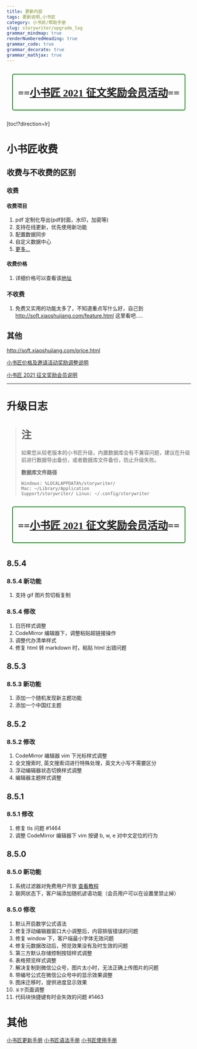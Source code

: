 ```yaml
---
title: 更新内容
tags: 更新说明,小书匠
category: 小书匠/帮助手册
slug: storywriter/upgrade_log
grammar_mindmap: true
renderNumberedHeading: true
grammar_code: true
grammar_decorate: true
grammar_mathjax: true
---
```


<div style="text-align:center;">
<div style="border:2px solid green;border-radius:5px;margin:.5em auto;padding:0 .5em;width:fit-content;font-size:2em;display:inline-block;font-family: SlideTownsoul">


**==<i class="fas fa-award fa-2x fa-fw"></i>[小书匠 2021 征文奖励会员活动](http://soft.xiaoshujiang.com/blog/story-writer/2021-essay-contest)<i class="fas fa-award fa-2x fa-fw"></i>==**

</div>
</div>

[toc!?direction=lr]

# 小书匠收费

## 收费与不收费的区别

### 收费

#### 收费项目
1. pdf 定制化导出(pdf封面，水印，加密等)
2. 支持在线更新，优先使用新功能
3. 配置数据同步
4. 自定义数据中心
5. [更多...](http://soft.xiaoshujiang.com/blog/story-writer/vip-feature)

#### 收费价格

1. 详细价格可以查看该[地址](http://soft.xiaoshujiang.com/price/)
 
### 不收费

1. 免费又实用的功能太多了，不知道重点写什么好，自己到 http://soft.xiaoshujiang.com/feature.html 这里看吧.....

## 其他

http://soft.xiaoshujiang.com/price.html

[小书匠价格及邀请活动奖励调整说明](http://soft.xiaoshujiang.com/blog/price_change_plan)

[小书匠 2021 征文奖励会员说明](http://soft.xiaoshujiang.com/blog/story-writer/2021-essay-contest)

___

# 升级日志


> # <i class="fas fa-exclamation-triangle"></i>注
> 如果您从较老版本的小书匠升级，内置数据库会有不兼容问题，建议在升级前进行数据导出备份，或者数据库文件备份，防止升级失败。
> 
> **数据库文件路径**
> 
> ``` 
> Windows: %LOCALAPPDATA%/storywriter/ 
> Mac: ~/Library/Application
> Support/storywriter/ Linux: ~/.config/storywriter 
> ```

<!-- {#newestUpdate}-->

<div style="text-align:center;">
<div style="border:2px solid green;border-radius:5px;margin:.5em auto;padding:0 .5em;width:fit-content;font-size:2em;display:inline-block;font-family: SlideTownsoul">


**==<i class="fas fa-award fa-2x fa-fw"></i>[小书匠 2021 征文奖励会员活动](http://soft.xiaoshujiang.com/blog/story-writer/2021-essay-contest)<i class="fas fa-award fa-2x fa-fw"></i>==**

</div>
</div>

## 8.5.4

### 8.5.4 新功能

1. 支持 gif 图片剪切板复制

### 8.5.4 修改

1. 日历样式调整
2. CodeMirror 编辑器下，调整粘贴超链接操作
3. 调整代办清单样式
4. 修复 html 转 markdown 时，粘贴 html 出错问题

<!--{#newestUpdateEnd}-->


## 8.5.3

### 8.5.3 新功能

1. 添加一个随机发现新主题功能
2. 添加一个中国红主题


## 8.5.2

### 8.5.2 修改

1. CodeMirror 编辑器 vim 下光标样式调整
2. 全文搜索时, 英文搜索词进行特殊处理，英文大小写不需要区分
3. 浮动编辑器状态切换样式调整
4. 编辑器主题样式调整


## 8.5.1

### 8.5.1 修改

1. 修复 tls 问题 #1464
2. 调整 CodeMirror 编辑器下 vim 按键 b, w, e 对中文定位的行为


## 8.5.0

### 8.5.0 新功能

1. 系统过滤器对免费用户开放 [查看教程](http://soft.xiaoshujiang.com/docs/tutorial/filter/)
2. 联网状态下，客户端添加随机谚语功能（会员用户可以在设置里禁止掉）


### 8.5.0 修改

1. 默认开启数学公式语法
2. 修复浮动编辑器窗口大小调整后，内容排版错误的问题
3. 修复 window 下，客户端最小字体无效问题
4. 修复元数据改动后，预览效果没有及时生效的问题
5. 第三方默认存储控制按钮样式调整
6. 表格预览样式调整
7. 解决复制到微信公众号，图片太小时，无法正确上传图片的问题
8. 带编号公式在微信公众号中的显示效果调整
9. 图床迁移时，提供进度显示效果
10. `关于`页面调整
11. 代码块快捷键有时会失效的问题 #1463


# 其他

[小书匠更新手册](storywriter/upgrade_log)
[小书匠语法手册](storywriter/grammar)
[小书匠使用手册](storywriter/tutorial)
